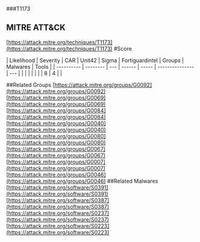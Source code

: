 ###T1173
## MITRE ATT&CK
[https://attack.mitre.org/techniques/T1173](https://attack.mitre.org/techniques/T1173)
#Score

| Likelihood | Severity | CAR | Unit42 | Sigma | Fortiguardintel | Groups | Malwares | Tools |
| ---------- | -------- | --- | ------ | ----- | --------------- | ---  |
 |   |   |   |   |   |   | 8 | 4 |   |

##Related Groups
[https://attack.mitre.org/groups/G0092](https://attack.mitre.org/groups/G0092)
[https://attack.mitre.org/groups/G0069](https://attack.mitre.org/groups/G0069)
[https://attack.mitre.org/groups/G0084](https://attack.mitre.org/groups/G0084)
[https://attack.mitre.org/groups/G0040](https://attack.mitre.org/groups/G0040)
[https://attack.mitre.org/groups/G0080](https://attack.mitre.org/groups/G0080)
[https://attack.mitre.org/groups/G0067](https://attack.mitre.org/groups/G0067)
[https://attack.mitre.org/groups/G0007](https://attack.mitre.org/groups/G0007)
[https://attack.mitre.org/groups/G0046](https://attack.mitre.org/groups/G0046)
[]()
##Related Malwares
[https://attack.mitre.org/software/S0391](https://attack.mitre.org/software/S0391)
[https://attack.mitre.org/software/S0387](https://attack.mitre.org/software/S0387)
[https://attack.mitre.org/software/S0237](https://attack.mitre.org/software/S0237)
[https://attack.mitre.org/software/S0223](https://attack.mitre.org/software/S0223)
[]()
